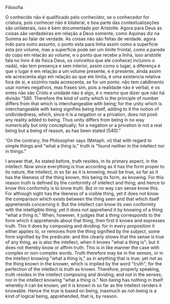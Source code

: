  Filosofia

O conhecido não é qualificado pelo conhecidor, se o conhecedor for criatura, pois conhecer não é bilateral, e boa parte das contextualizações são unilaterais, isso é bem documentado por Aristotle.
Agora para Deus as coisas são verdadeiras em relação a Deus somente, como Aquinas diz na Summa ao falar de verdade.
As coisas não são feitas de verdade.
agora indo para outro assunto, o ponto esta para linha assim como a superficie esta pro volume, mas a superficie pode ser um limite frontal, como a parede do copo em relacão ao volume, e o ponto que recebe a linha, isso aristotle fala no livro 4 de fisica 
Deus, os conceitos que ele conhece( incluinro o nada), não tem presença e sem interior, assim como o lugar, a diferença é que o lugar é em relação a um volume presente, e é presente, ainda assim ele acrescenta algo em relação ao que ele limita, é uma existencia relativa fora de si, e sozinho nada acrescenta, se for um ponto.
não tem cab8mento usar nomes negativos, mas frases sim, pois a realidade não é verbal, e os entes não são Cristo e unidade não é algo, é o mesmo que dizer que não há divisão
"560. Therefore the kind of unity which is the principle of number differs from that which is interchangeable with being; for the unity which is interchangeable with being signifies being itself, adding to it the notion of undividedness, which, since it is a negation or a privation, does not posit any reality added to being. Thus unity differs from being in no way numerically but only conceptually; for a negation or a privation is not a real being but a being of reason, as has been stated (540)."

'On the contrary, the Philosopher says (Metaph. vi) that with regard to simple things and "what a thing is," truth is "found neither in the intellect nor in things."

I answer that, As stated before, truth resides, in its primary aspect, in the intellect. Now since everything is true according as it has the form proper to its nature, the intellect, in so far as it is knowing, must be true, so far as it has the likeness of the thing known, this being its form, as knowing. For this reason truth is defined by the conformity of intellect and thing; and hence to know this conformity is to know truth. But in no way can sense know this. For although sight has the likeness of a visible thing, yet it does not know the comparison which exists between the thing seen and that which itself apprehends concerning it. But the intellect can know its own conformity with the intelligible thing; yet it does not apprehend it by knowing of a thing "what a thing is." When, however, it judges that a thing corresponds to the form which it apprehends about that thing, then first it knows and expresses truth. This it does by composing and dividing: for in every proposition it either applies to, or removes from the thing signified by the subject, some form signified by the predicate: and this clearly shows that the sense is true of any thing, as is also the intellect, when it knows "what a thing is"; but it does not thereby know or affirm truth. This is in like manner the case with complex or non-complex words. Truth therefore may be in the senses, or in the intellect knowing "what a thing is," as in anything that is true; yet not as the thing known in the knower, which is implied by the word "truth"; for the perfection of the intellect is truth as known. Therefore, properly speaking, truth resides in the intellect composing and dividing; and not in the senses; nor in the intellect knowing "what a thing is."
Not-being has nothing in itself whereby it can be known; yet it is known in so far as the intellect renders it knowable. Hence the true is based on being, inasmuch as not-being is a kind of logical being, apprehended, that is, by reason.
